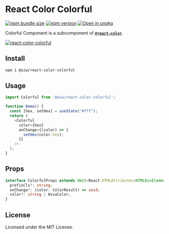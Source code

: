 React Color Colorful
===

[![npm bundle size](https://img.shields.io/bundlephobia/minzip/@uiw/react-color-colorful)](https://bundlephobia.com/package/@uiw/react-color-colorful) [![npm version](https://img.shields.io/npm/v/@uiw/react-color-colorful.svg)](https://www.npmjs.com/package/@uiw/react-color-colorful) [![Open in unpkg](https://img.shields.io/badge/Open%20in-unpkg-blue)](https://uiwjs.github.io/npm-unpkg/#/pkg/@uiw/react-color-colorful/file/README.md)

Colorful Component is a subcomponent of [**`@react-color`**](https://uiwjs.github.io/react-color).

[![react-color-colorful](https://user-images.githubusercontent.com/1680273/125949419-cdcac5cb-f5a9-47af-956f-4056630503c9.png)](https://uiwjs.github.io/react-color/#colorful)

## Install

```bash
npm i @uiw/react-color-colorful
```

## Usage

```js
import Colorful from '@uiw/react-color-colorful';

function Demo() {
  const [hex, setHex] = useState("#fff");
  return (
    <Colorful
      color={hex}
      onChange={(color) => {
        setHex(color.hex);
      }}
    />
  );
}
```

## Props

```ts
interface ColorfulProps extends Omit<React.HTMLAttributes<HTMLDivElement>, 'onChange' | 'color'> {
  prefixCls?: string;
  onChange?: (color: ColorResult) => void;
  color?: string | HsvaColor;
}
```

<!--footer-dividing-->

## License

Licensed under the MIT License.
